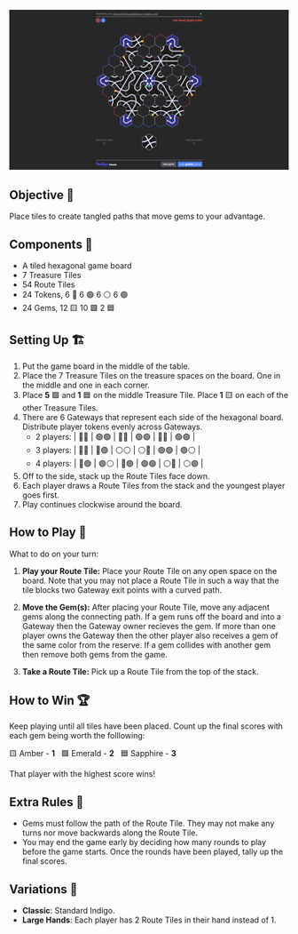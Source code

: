 [![indigo](./screenshot.png)](/)

## Objective 🎯
Place tiles to create tangled paths that move gems to your advantage.

## Components 🧱
- A tiled hexagonal game board
- 7 Treasure Tiles
- 54 Route Tiles
- 24 Tokens, 6 🔴 6 🟢 6 ⚪ 6 🟣
- 24 Gems, 12 🟨 10 🟩 2 🟦

## Setting Up 🏗️
1. Put the game board in the middle of the table.
2. Place the 7 Treasure Tiles on the treasure spaces on the board. One in the middle and one in each corner. 
3. Place **5** 🟩 and **1** 🟦 on the middle Treasure Tile. Place **1** 🟨 on each of the other Treasure Tiles. 
4. There are 6 Gateways that represent each side of the hexagonal board. Distribute player tokens evenly across Gateways.
   - 2 players: | 🔴🔴 | 🟢🟢 | 🔴🔴 | 🟢🟢 | 🔴🔴 | 🟢🟢 |
   - 3 players: | 🔴🔴 | 🔴🟢 | ⚪⚪ | ⚪🔴 | 🟢🟢 | 🟢⚪ |
   - 4 players: | 🔴🟢 | 🟢⚪ | 🔴🟣 | 🟣🟢 | ⚪🔴 | ⚪🟣 |
5. Off to the side, stack up the Route Tiles face down.
6. Each player draws a Route Tiles from the stack and the youngest player goes first.
7. Play continues clockwise around the board.

## How to Play 🚀
What to do on your turn:

1. **Play your Route Tile:** Place your Route Tile on any open space on the board. Note that you may not place a Route Tile in such a way that the tile blocks two Gateway exit points with a curved path.

2. **Move the Gem(s):** After placing your Route Tile, move any adjacent gems along the connecting path. If a gem runs off the board and into a Gateway then the Gateway owner recieves the gem. If more than one player owns the Gateway then the other player also receives a gem of the same color from the reserve. If a gem collides with another gem then remove both gems from the game. 

3. **Take a Route Tile:** Pick up a Route Tile from the top of the stack. 

## How to Win 🏆
Keep playing until all tiles have been placed. Count up the final scores with each gem being worth the folllowing:

🟨 Amber - **1** &nbsp; 🟩 Emerald - **2** &nbsp; 🟦 Sapphire - **3**

That player with the highest score wins!

## Extra Rules 🤨
- Gems must follow the path of the Route Tile. They may not make any turns nor move backwards along the Route Tile.
- You may end the game early by deciding how many rounds to play before the game starts. Once the rounds have been played, tally up the final scores. 

## Variations 📍

- **Classic**: Standard Indigo.
- **Large Hands**: Each player has 2 Route Tiles in their hand instead of 1.
